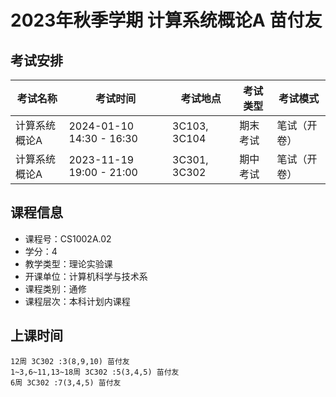 # 2023年秋季学期 计算系统概论A 苗付友




## 考试安排

| 考试名称 | 考试时间 | 考试地点 | 考试类型 | 考试模式 |
| -------- | -------- | -------- | -------- | -------- |
| 计算系统概论A | 2024-01-10 14:30 - 16:30 | 3C103, 3C104 | 期末考试 | 笔试（开卷） |
| 计算系统概论A | 2023-11-19 19:00 - 21:00 | 3C301, 3C302 | 期中考试 | 笔试（开卷） |





## 课程信息

- 课程号：CS1002A.02
- 学分：4
- 教学类型：理论实验课
- 开课单位：计算机科学与技术系
- 课程类别：通修
- 课程层次：本科计划内课程

## 上课时间

```
12周 3C302 :3(8,9,10) 苗付友
1~3,6~11,13~18周 3C302 :5(3,4,5) 苗付友
6周 3C302 :7(3,4,5) 苗付友
```

